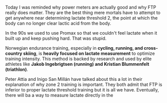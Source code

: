 Today I was reminded why power meters are actually good and why FTP really does matter. They are the  best thing mere mortals have to attempt to get anywhere near determining lactate threshold 2, the point at which the body can no longer clear lactic acid from the body.

In the 90s we used to use Promax so that we couldn't feel lactate when it built up and keep pushing hard. That was stupid. 

Norwegian endurance training, especially in **cycling, running, and cross-country skiing**, is **heavily focused on lactate measurement** to optimize training intensity. This method is backed by research and used by elite athletes like **Jakob Ingebrigtsen (running) and Kristian Blummenfelt (triathlon)**.

Peter Attia and Inigo San Millán have talked about this a lot in their explanation of why zone 2 training is important. They both admit that FTP is inferior to proper lactate threshold training but it is all we have. Eventually, there will ba a way to measure lactate directly in the 